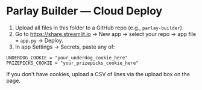 # Parlay Builder — Cloud Deploy

1) Upload all files in this folder to a GitHub repo (e.g., `parlay-builder`).
2) Go to https://share.streamlit.io → New app → select your repo → app file = `app.py` → Deploy.
3) In app Settings → Secrets, paste any of:
```
UNDERDOG_COOKIE = "your_underdog_cookie_here"
PRIZEPICKS_COOKIE = "your_prizepicks_cookie_here"
```
If you don't have cookies, upload a CSV of lines via the upload box on the page.
